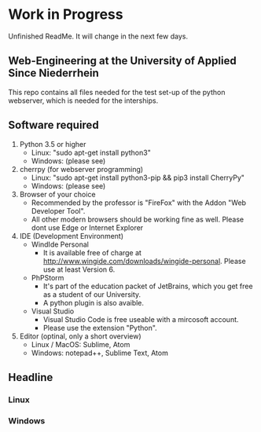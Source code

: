 # Work in Progress
Unfinished ReadMe. It will change in the next few days.
## Web-Engineering at the University of Applied Since Niederrhein

This repo contains all files needed for the test set-up of the python webserver, which is needed for the interships.
## Software required
1. Python 3.5 or higher
    - Linux: "sudo apt-get install python3"
    - Windows: (please see)
2. cherrpy (for webserver programming)
    - Linux: "sudo apt-get install python3-pip && pip3 install CherryPy"
    - Windows: (please see)
3. Browser of your choice
    - Recommended by the professor is "FireFox" with the Addon "Web Developer Tool".
    - All other modern browsers should be working fine as well. Please dont use Edge or Internet Explorer
4. IDE (Development Environment)
    - WindIde Personal
        - It is available free of charge at http://www.wingide.com/downloads/wingide-personal. Please use at least Version 6.
    - PhPStorm
        - It's part of the education packet of JetBrains, which you get free as a student of our University.
        - A python plugin is also avaible.
    - Visual Studio
        - Visual Studio Code is free useable with a mircosoft account.
        - Please use the extension "Python".
5. Editor (optinal, only a short overview)
    - Linux / MacOS: Sublime, Atom 
    - Windows: notepad++, Sublime Text, Atom

## Headline


### Linux


### Windows


